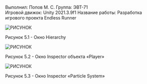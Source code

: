 Выполнил: Попов М. С.
Группа: ЭВТ-71  
Игровой движок: Unity 2021.3.9f1 
Название работы: Разработка игрового проекта Endless Runner




![РИСУНОК](https://gspics.org/images/2022/12/04/0XjA7u.png)  

Рисунок 5.1 - Окно Hierarchy 

![РИСУНОК](https://gspics.org/images/2022/12/04/0XjnA9.png)  

Рисунок 5.2 - Окно Inspector объекта «Player»

![РИСУНОК](hhttps://gspics.org/images/2022/12/04/0Xj1a8.png)  

Рисунок 5.3 - Окно Inspector «Particle System»


